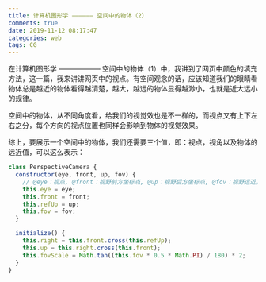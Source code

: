 ```yaml
---
title: 计算机图形学 —————— 空间中的物体（2）
comments: true
date: 2019-11-12 08:17:47
categories: web
tags: CG
---
```


在计算机图形学 —————— 空间中的物体（1）中，我讲到了网页中颜色的填充方法，这一篇，我来讲讲网页中的视点。有空间观念的话，应该知道我们的眼睛看物体总是越近的物体看得越清楚，越大，越远的物体显得越渺小，也就是近大远小的规律。

空间中的物体，从不同角度看，给我们的视觉效也是不一样的，而视点又有上下左右之分，每个方向的视点位置也同样会影响到物体的视觉效果。

综上，要展示一个空间中的物体，我们还需要三个值，即：视点，视角以及物体的远近值，可以这么表示：

```js
class PerspectiveCamera {
  constructor(eye, front, up, fov) {
    // @eye：视点, @front：视野前方坐标点, @up：视野后方坐标点, @fov：视野远近，近大远小;
    this.eye = eye;
    this.front = front;
    this.refUp = up;
    this.fov = fov;
  }

  initialize() {
    this.right = this.front.cross(this.refUp);
    this.up = this.right.cross(this.front);
    this.fovScale = Math.tan((this.fov * 0.5 * Math.PI) / 180) * 2;
  }
}
```
